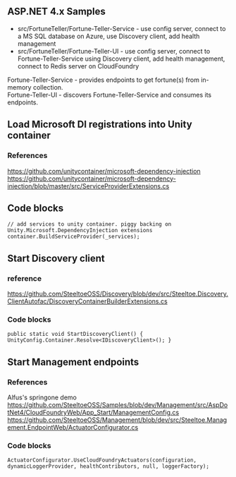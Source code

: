 ## ASP.NET 4.x Samples

* src/FortuneTeller/Fortune-Teller-Service - use config server, connect to a MS SQL database on Azure, use Discovery client, add health management
* src/FortuneTeller/Fortune-Teller-UI - use config server, connect to Fortune-Teller-Service using Discovery client, add health management, connect to Redis server on CloudFoundry

Fortune-Teller-Service - provides endpoints to get fortune(s) from in-memory collection.  
Fortune-Teller-UI - discovers Fortune-Teller-Service and consumes its endpoints.   

## Load Microsoft DI registrations into Unity container

### References
https://github.com/unitycontainer/microsoft-dependency-injection  
https://github.com/unitycontainer/microsoft-dependency-injection/blob/master/src/ServiceProviderExtensions.cs

## Code blocks
`// add services to unity container. piggy backing on Unity.Microsoft.DependencyInjection extensions
container.BuildServiceProvider(_services);`


## Start Discovery client

### reference
https://github.com/SteeltoeOSS/Discovery/blob/dev/src/Steeltoe.Discovery.ClientAutofac/DiscoveryContainerBuilderExtensions.cs
    
### Code blocks
`public static void StartDiscoveryClient()
{
    UnityConfig.Container.Resolve<IDiscoveryClient>();
}`


## Start Management endpoints

### References
Alfus's springone demo  
https://github.com/SteeltoeOSS/Samples/blob/dev/Management/src/AspDotNet4/CloudFoundryWeb/App_Start/ManagementConfig.cs  
https://github.com/SteeltoeOSS/Management/blob/dev/src/Steeltoe.Management.EndpointWeb/ActuatorConfigurator.cs  

### Code blocks
`ActuatorConfigurator.UseCloudFoundryActuators(configuration, dynamicLoggerProvider,
                                                            healthContributors, null, loggerFactory);`

